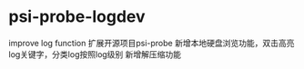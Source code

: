 # psi-probe-logdev
improve log function
扩展开源项目psi-probe
新增本地硬盘浏览功能，双击高亮log关键字，分类log按照log级别
新增解压缩功能

